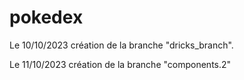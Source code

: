 # pokedex

Le 10/10/2023 création de la branche "dricks_branch".

Le 11/10/2023 création de la branche "components.2"